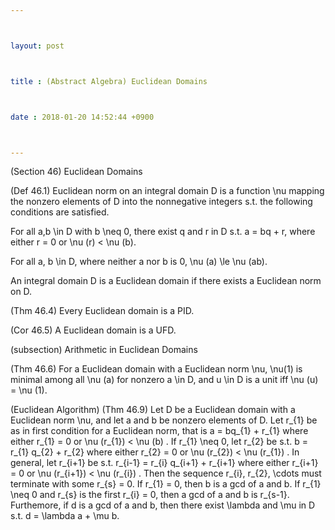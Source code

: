 ```yaml
---



layout: post



title : (Abstract Algebra) Euclidean Domains



date : 2018-01-20 14:52:44 +0900



---
```


(Section 46) Euclidean Domains

(Def 46.1) Euclidean norm on an integral domain D is a function \nu mapping the nonzero elements of D into the nonnegative integers s.t. the following conditions are satisfied.

For all a,b \in D with b \neq 0, there exist q and r in D s.t. a = bq + r, where either r = 0 or \nu (r) < \nu (b).

For all a, b \in D, where neither a nor b is 0, \nu (a) \le \nu (ab).

An integral domain D is a Euclidean domain if there exists a Euclidean norm on D.

(Thm 46.4) Every Euclidean domain is a PID.

(Cor 46.5) A Euclidean domain is a UFD.

(subsection) Arithmetic in Euclidean Domains

(Thm 46.6) For a Euclidean domain with a Euclidean norm \nu, \nu(1) is minimal among all \nu (a) for nonzero a \in D, and u \in D is a unit iff \nu (u) = \nu (1).

(Euclidean Algorithm) (Thm 46.9) Let D be a Euclidean domain with a Euclidean norm \nu, and let a and b be nonzero elements of D. Let r_{1} be as in first condition for a Euclidean norm, that is a = bq_{1} + r_{1} where either r_{1} = 0 or \nu (r_{1}) < \nu (b) . If r_{1} \neq 0, let r_{2} be s.t. b = r_{1} q_{2} + r_{2} where either r_{2} = 0 or \nu (r_{2}) < \nu (r_{1}) . In general, let r_{i+1} be s.t. r_{i-1} = r_{i} q_{i+1} + r_{i+1} where either r_{i+1} = 0 or \nu (r_{i+1}) < \nu (r_{i}) . Then the sequence r_{i}, r_{2}, \cdots must terminate with some r_{s} = 0. If r_{1} = 0, then b is a gcd of a and b. If r_{1} \neq 0 and r_{s} is the first r_{i} = 0, then a gcd of a and b is r_{s-1}. Furthemore, if d is a gcd of a and b, then there exist \lambda and \mu in D s.t. d = \lambda a + \mu b.

